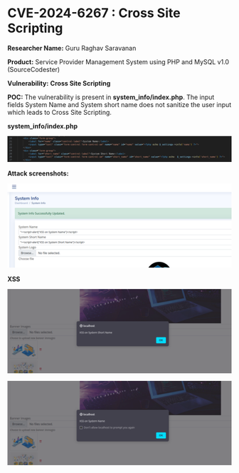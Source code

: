 # CVE-2024-6267 : Cross Site Scripting

**Researcher Name:** Guru Raghav Saravanan

**Product:** Service Provider Management System using PHP and MySQL v1.0 (SourceCodester)

**Vulnerability:** **Cross Site Scripting**


**POC:**
The vulnerability is present in **system_info/index.php**. The input fields System Name and System short name does not sanitize the user input which leads to Cross Site Scripting.

**system_info/index.php**

![system_info/index.php](/assets/CVE-2024-6267/pic1.png "system_info/index.php")

**Attack screenshots:**

![Website](/assets/CVE-2024-6267/pic2.png "Website")

**XSS**

![XSS](/assets/CVE-2024-6267/pic3.png "XSS")

![XSS](/assets/CVE-2024-6267/pic4.png "XSS")
